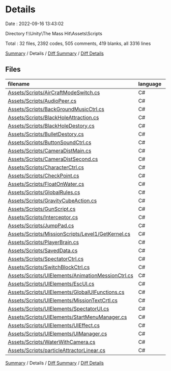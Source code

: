 # Details

Date : 2022-09-16 13:43:02

Directory f:\\Unity\\The Mass Hit\\Assets\\Scripts

Total : 32 files,  2392 codes, 505 comments, 419 blanks, all 3316 lines

[Summary](results.md) / Details / [Diff Summary](diff.md) / [Diff Details](diff-details.md)

## Files
| filename | language | code | comment | blank | total |
| :--- | :--- | ---: | ---: | ---: | ---: |
| [Assets/Scripts/AirCraftModeSwitch.cs](/Assets/Scripts/AirCraftModeSwitch.cs) | C# | 28 | 6 | 3 | 37 |
| [Assets/Scripts/AudioPeer.cs](/Assets/Scripts/AudioPeer.cs) | C# | 175 | 24 | 26 | 225 |
| [Assets/Scripts/BackGroundMusicCtrl.cs](/Assets/Scripts/BackGroundMusicCtrl.cs) | C# | 35 | 6 | 6 | 47 |
| [Assets/Scripts/BlackHoleAttraction.cs](/Assets/Scripts/BlackHoleAttraction.cs) | C# | 36 | 8 | 7 | 51 |
| [Assets/Scripts/BlackHoleDestory.cs](/Assets/Scripts/BlackHoleDestory.cs) | C# | 31 | 1 | 3 | 35 |
| [Assets/Scripts/BulletDestory.cs](/Assets/Scripts/BulletDestory.cs) | C# | 59 | 7 | 12 | 78 |
| [Assets/Scripts/ButtonSoundCtrl.cs](/Assets/Scripts/ButtonSoundCtrl.cs) | C# | 43 | 1 | 4 | 48 |
| [Assets/Scripts/CameraDistMain.cs](/Assets/Scripts/CameraDistMain.cs) | C# | 77 | 16 | 16 | 109 |
| [Assets/Scripts/CameraDistSecond.cs](/Assets/Scripts/CameraDistSecond.cs) | C# | 59 | 2 | 13 | 74 |
| [Assets/Scripts/CharacterCtrl.cs](/Assets/Scripts/CharacterCtrl.cs) | C# | 342 | 82 | 51 | 475 |
| [Assets/Scripts/CheckPoint.cs](/Assets/Scripts/CheckPoint.cs) | C# | 53 | 2 | 11 | 66 |
| [Assets/Scripts/FloatOnWater.cs](/Assets/Scripts/FloatOnWater.cs) | C# | 54 | 22 | 4 | 80 |
| [Assets/Scripts/GlobalRules.cs](/Assets/Scripts/GlobalRules.cs) | C# | 150 | 52 | 29 | 231 |
| [Assets/Scripts/GravityCubeAction.cs](/Assets/Scripts/GravityCubeAction.cs) | C# | 28 | 4 | 3 | 35 |
| [Assets/Scripts/GunScript.cs](/Assets/Scripts/GunScript.cs) | C# | 78 | 14 | 14 | 106 |
| [Assets/Scripts/Interceptor.cs](/Assets/Scripts/Interceptor.cs) | C# | 41 | 2 | 8 | 51 |
| [Assets/Scripts/JumpPad.cs](/Assets/Scripts/JumpPad.cs) | C# | 18 | 8 | 4 | 30 |
| [Assets/Scripts/MissionScripts/Level1/GetKernel.cs](/Assets/Scripts/MissionScripts/Level1/GetKernel.cs) | C# | 35 | 3 | 7 | 45 |
| [Assets/Scripts/PlayerBrain.cs](/Assets/Scripts/PlayerBrain.cs) | C# | 56 | 33 | 16 | 105 |
| [Assets/Scripts/SavedData.cs](/Assets/Scripts/SavedData.cs) | C# | 9 | 0 | 2 | 11 |
| [Assets/Scripts/SpectatorCtrl.cs](/Assets/Scripts/SpectatorCtrl.cs) | C# | 73 | 8 | 22 | 103 |
| [Assets/Scripts/SwitchBlockCtrl.cs](/Assets/Scripts/SwitchBlockCtrl.cs) | C# | 72 | 26 | 15 | 113 |
| [Assets/Scripts/UIElements/AnimationMessionCtrl.cs](/Assets/Scripts/UIElements/AnimationMessionCtrl.cs) | C# | 12 | 0 | 2 | 14 |
| [Assets/Scripts/UIElements/EscUI.cs](/Assets/Scripts/UIElements/EscUI.cs) | C# | 122 | 35 | 26 | 183 |
| [Assets/Scripts/UIElements/GlobalUIFunctions.cs](/Assets/Scripts/UIElements/GlobalUIFunctions.cs) | C# | 134 | 31 | 20 | 185 |
| [Assets/Scripts/UIElements/MissionTextCrtl.cs](/Assets/Scripts/UIElements/MissionTextCrtl.cs) | C# | 134 | 39 | 20 | 193 |
| [Assets/Scripts/UIElements/SpectatorUI.cs](/Assets/Scripts/UIElements/SpectatorUI.cs) | C# | 71 | 6 | 6 | 83 |
| [Assets/Scripts/UIElements/StartMenuManager.cs](/Assets/Scripts/UIElements/StartMenuManager.cs) | C# | 91 | 9 | 12 | 112 |
| [Assets/Scripts/UIElements/UIEffect.cs](/Assets/Scripts/UIElements/UIEffect.cs) | C# | 12 | 1 | 2 | 15 |
| [Assets/Scripts/UIElements/UIManager.cs](/Assets/Scripts/UIElements/UIManager.cs) | C# | 214 | 51 | 51 | 316 |
| [Assets/Scripts/WaterWithCamera.cs](/Assets/Scripts/WaterWithCamera.cs) | C# | 22 | 1 | 2 | 25 |
| [Assets/Scripts/particleAttractorLinear.cs](/Assets/Scripts/particleAttractorLinear.cs) | C# | 28 | 5 | 2 | 35 |

[Summary](results.md) / Details / [Diff Summary](diff.md) / [Diff Details](diff-details.md)